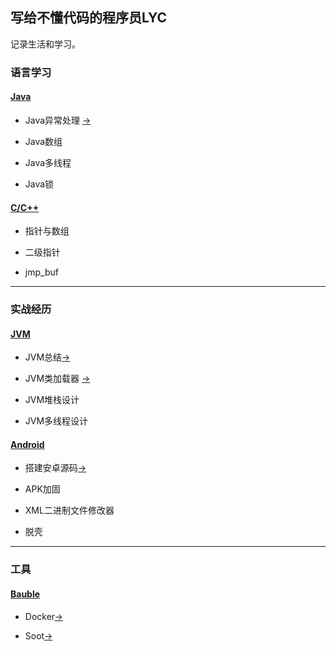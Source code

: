 ## 写给不懂代码的程序员LYC

记录生活和学习。

### 语言学习

#### [Java](./JAVA/index.md)

* Java异常处理 [->](./JAVA/Exception.md)

* Java数组

* Java多线程

* Java锁

#### [C/C++](./C/index.md)

* 指针与数组

* 二级指针

* jmp_buf


--------------------------

### 实战经历

#### [JVM](./JVM/index.md)

* JVM总结[->](./JVM/index.md)

* JVM类加载器 [->](./JVM/classloader.md)

* JVM堆栈设计

* JVM多线程设计

#### [Android](./Android/index.md)

* 搭建安卓源码[->](Androidsrc.md)

* APK加固

* XML二进制文件修改器

* 脱壳


--------------------------

### 工具

#### [Bauble](./Bauble/index.md)

* Docker[->](./Baube/Docker.md)

* Soot[->](./Baube/Soot.md)
